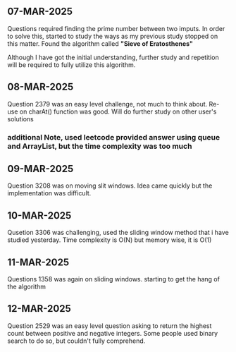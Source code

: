## 07-MAR-2025

Questions required finding the prime number between two imputs. In order to solve this, started to study the ways as my previous study stopped on this matter.
Found the algorithm called __"Sieve of Eratosthenes"__

Although I have got the initial understanding, further study and repetition will be required to fully utilize this algorithm.

## 08-MAR-2025

Question 2379 was an easy level challenge, not much to think about.
Re-use on charAt() function was good.
Will do further study on other user's solutions

### additional Note, used leetcode provided answer using queue and ArrayList, but the time complexity was too much

## 09-MAR-2025
Question 3208 was on moving slit windows. Idea came quickly but the implementation was difficult.

## 10-MAR-2025
Qusetion 3306 was challenging, used the sliding window method that i have studied yesterday.
Time complexity is O(N) but memory wise, it is O(1)

## 11-MAR-2025
Questions 1358 was again on sliding windows. starting to get the hang of the algorithm

## 12-MAR-2025
Question 2529 was an easy level question asking to return the highest count between positive and negative integers.
Some people used binary search to do so, but couldn't fully comprehend.